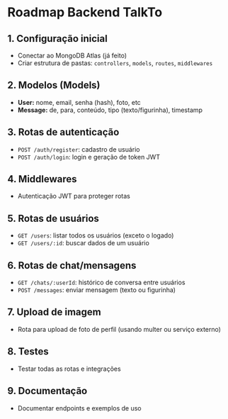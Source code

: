 # Roadmap Backend TalkTo

## 1. Configuração inicial
- Conectar ao MongoDB Atlas (já feito)
- Criar estrutura de pastas: `controllers`, `models`, `routes`, `middlewares`

## 2. Modelos (Models)
- **User:** nome, email, senha (hash), foto, etc
- **Message:** de, para, conteúdo, tipo (texto/figurinha), timestamp

## 3. Rotas de autenticação
- `POST /auth/register`: cadastro de usuário
- `POST /auth/login`: login e geração de token JWT

## 4. Middlewares
- Autenticação JWT para proteger rotas

## 5. Rotas de usuários
- `GET /users`: listar todos os usuários (exceto o logado)
- `GET /users/:id`: buscar dados de um usuário

## 6. Rotas de chat/mensagens
- `GET /chats/:userId`: histórico de conversa entre usuários
- `POST /messages`: enviar mensagem (texto ou figurinha)

## 7. Upload de imagem
- Rota para upload de foto de perfil (usando multer ou serviço externo)

## 8. Testes
- Testar todas as rotas e integrações

## 9. Documentação
- Documentar endpoints e exemplos de uso
